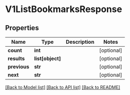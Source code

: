 # V1ListBookmarksResponse

## Properties
Name | Type | Description | Notes
------------ | ------------- | ------------- | -------------
**count** | **int** |  | [optional] 
**results** | **list[object]** |  | [optional] 
**previous** | **str** |  | [optional] 
**next** | **str** |  | [optional] 

[[Back to Model list]](../README.md#documentation-for-models) [[Back to API list]](../README.md#documentation-for-api-endpoints) [[Back to README]](../README.md)


